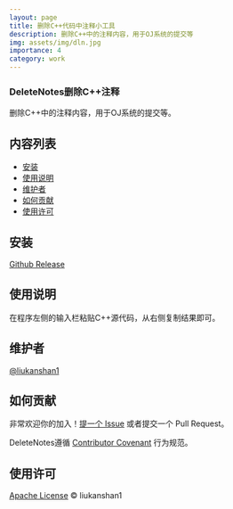 ```yaml
---
layout: page
title: 删除C++代码中注释小工具
description: 删除C++中的注释内容，用于OJ系统的提交等
img: assets/img/dln.jpg
importance: 4
category: work
---
```


### DeleteNotes删除C++注释

删除C++中的注释内容，用于OJ系统的提交等。

## 内容列表

- [安装](#安装)
- [使用说明](#使用说明)
- [维护者](#维护者)
- [如何贡献](#如何贡献)
- [使用许可](#使用许可)

## 安装

[Github Release](https://github.com/liukanshan1/DeleteNotes/releases)

## 使用说明

在程序左侧的输入栏粘贴C++源代码，从右侧复制结果即可。

## 维护者

[@liukanshan1](https://github.com/liukanshan1)

## 如何贡献

[项目地址]: https://github.com/liukanshan1/DeleteNotes

非常欢迎你的加入！[提一个 Issue](https://github.com/liukanshan1/DeleteNotes/issues) 或者提交一个 Pull Request。


DeleteNotes遵循 [Contributor Covenant](http://contributor-covenant.org/version/1/3/0/) 行为规范。


## 使用许可

[ Apache License](LICENSE) © liukanshan1